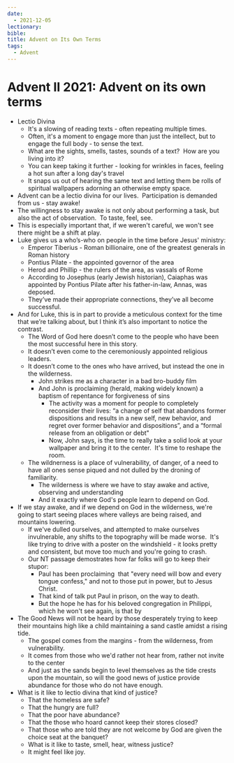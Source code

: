 ```yaml
---
date:
  - 2021-12-05
lectionary: 
bible: 
title: Advent on Its Own Terms
tags:
  - Advent
---
```

# Advent II 2021: Advent on its own terms

* Lectio Divina
	* It's a slowing of reading texts - often repeating multiple times.
	* Often, it's a moment to engage more than just the intellect, but to engage the full body - to sense the text.
	* What are the sights, smells, tastes, sounds of a text?  How are you living into it?
	* You can keep taking it further - looking for wrinkles in faces, feeling a hot sun after a long day's travel
	* It snaps us out of hearing the same text and letting them be rolls of spiritual wallpapers adorning an otherwise empty space.
* Advent can be a lectio divina for our lives.  Participation is demanded from us - stay awake!
* The willingness to stay awake is not only about performing a task, but also the act of observation.  To taste, feel, see.
* This is especially important that, if we weren't careful, we won't see there might be a shift at play.
* Luke gives us a who’s-who on people in the time before Jesus' ministry:
	* Emperor Tiberius - Roman billionaire, one of the greatest generals in Roman history
	* Pontius Pilate - the appointed governor of the area
	* Herod and Phillip - the rulers of the area, as vassals of Rome
	* According to Josephus (early Jewish historian), Caiaphas was appointed by Pontius Pilate after his father-in-law, Annas, was deposed.
	* They’ve made their appropriate connections, they’ve all become successful.
* And for Luke, this is in part to provide a meticulous context for the time that we’re talking about, but I think it’s also important to notice the contrast.
	* The Word of God here doesn’t come to the people who have been the most successful here in this story.
	* It doesn’t even come to the ceremoniously appointed religious leaders.
	* It doesn’t come to the ones who have arrived, but instead the one in the wilderness.
		* John strikes me as a character in a bad bro-buddy film
		* And John is proclaiming (herald, making widely known) a baptism of repentance for forgiveness of sins
			* The activity was a moment for people to completely reconsider their lives: “a change of self that abandons former dispositions and results in a new self, new behavior, and regret over former behavior and dispositions”, and a “formal release from an obligation or debt"
			* Now, John says, is the time to really take a solid look at your wallpaper and bring it to the center.  It's time to reshape the room.
	* The wildnerness is a place of vulnerability, of danger, of a need to have all ones sense piqued and not dulled by the droning of familiarity.
		* The wilderness is where we have to stay awake and active, observing and understanding
		* And it exactly where God's people learn to depend on God.
* If we stay awake, and if we depend on God in the wilderness, we're going to start seeing places where valleys are being raised, and mountains lowering.
	* If we've dulled ourselves, and attempted to make ourselves invulnerable, any shifts to the topography will be made worse.  It's like trying to drive with a poster on the windshield - it looks pretty and consistent, but move too much and you're going to crash.
	* Our NT passage demostrates how far folks will go to keep their stupor:
		* Paul has been proclaiming  that "every need will bow and every tongue confess," and not to those put in power, but to Jesus Christ.
		* That kind of talk put Paul in prison, on the way to death.
		* But the hope he has for his beloved congregation in Philippi, which he won't see again, is that by
* The Good News will not be heard by those desperately trying to keep their mountains high like a child maintaining a sand castle amidst a rising tide. 
	* The gospel comes from the margins - from the wilderness, from vulnerability. 
	* It comes from those who we'd rather not hear from, rather not invite to the center
	* And just as the sands begin to level themselves as the tide crests upon the mountain, so will the good news of justice provide abundance for those who do not have enough.
* What is it like to lectio divina that kind of justice?
	* That the homeless are safe?
	* That the hungry are full?
	* That the poor have abundance?
	* That the those who hoard cannot keep their stores closed?
	* That those who are told they are not welcome by God are given the choice seat at the banquet?
	* What is it like to taste, smell, hear, witness justice?
	* It might feel like joy.
